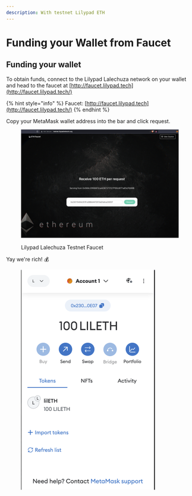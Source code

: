 ```yaml
---
description: With testnet Lilypad ETH
---
```


# Funding your Wallet from Faucet

## Funding your wallet

To obtain funds, connect to the Lilypad Lalechuza network on your wallet and head to the faucet at [http://faucet.lilypad.tech](http://faucet.lilypad.tech/)

{% hint style="info" %}
Faucet: [http://faucet.lilypad.tech](http://faucet.lilypad.tech/)
{% endhint %}

Copy your MetaMask wallet address into the bar and click request.

<figure><img src="../../../../../.gitbook/assets/Screenshot 2023-07-13 at 1.19.16 pm.png" alt=""><figcaption><p>Lilypad Lalechuza Testnet Faucet</p></figcaption></figure>

Yay we're rich! :moneybag:

<figure><img src="../../../../../.gitbook/assets/image (1) (1) (1) (1) (1) (1) (1) (1) (1) (1) (1) (1) (1) (1) (1).png" alt=""><figcaption></figcaption></figure>
